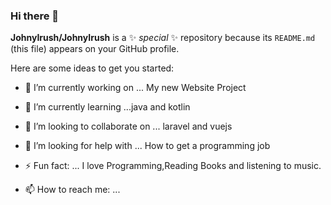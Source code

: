 ### Hi there 👋


**JohnyIrush/JohnyIrush** is a ✨ _special_ ✨ repository because its `README.md` (this file) appears on your GitHub profile.

Here are some ideas to get you started:

- 🔭 I’m currently working on ... My new Website Project
- 🌱 I’m currently learning ...java and kotlin
- 👯 I’m looking to collaborate on ... laravel and vuejs
- 🤔 I’m looking for help with ... How to get a programming job
- ⚡ Fun fact: ... I love Programming,Reading Books and listening to music.

- 📫 How to reach me: ...

